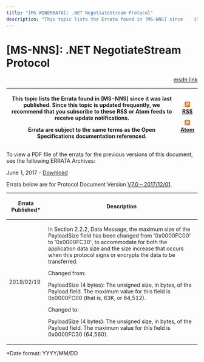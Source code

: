 ```yaml
---
title: "[MS-WINERRATA]: .NET NegotiateStream Protocol"
description: "This topic lists the Errata found in [MS-NNS] since    it was last published. Since this topic is updated frequently, we recommend    that you"
---
```


# [MS-NNS]: .NET NegotiateStream Protocol

<p align="right"><a href="https://msdn.microsoft.com/en-us/library/1b4d9bf2-0af2-45f0-ac45-774815cf31f7">msdn link</a></p>
<p> </p>

<table>
 <thead>
  <tr>
   <th>
   <p>This topic lists the Errata found in [MS-NNS] since
   it was last published. Since this topic is updated frequently, we recommend
   that you subscribe to these RSS or Atom feeds to receive update
   notifications.</p>
   <p>Errata are subject to the same terms as the
   Open Specifications documentation referenced.</p>
   </th>
   <th>
   <p><img id="Picture 226" src="ms-winerrata_files/image003.png"><a href="http://blogs.msdn.com/b/protocol_content_errata/rss.aspx">RSS</a> </p>
   <p><img id="Picture 225" src="ms-winerrata_files/image003.png"><a href="http://blogs.msdn.com/b/protocol_content_errata/atom.aspx">Atom</a> </p>
   <p> </p>
   </th>
  </tr>
 </thead>
</table>

<p>To view a PDF file of the errata for the previous versions
of this document, see the following ERRATA Archives:</p>

<p>June 1, 2017 - <a href="https://winprotocoldoc.blob.core.windows.net/productionwindowsarchives/MS-WINERRATA/%5bMS-WINERRATA%5d-170601.pdf">Download</a></p>

<p>Errata below are for Protocol Document Version <a href="https://docs.microsoft.com/en-us/openspecs/windows_protocols/ms-nns/93df08eb-a6c4-4dff-81c3-519cf7236df4">V7.0
– 2017/12/01</a>.</p>

<table>
 <thead>
  <tr>
   <th>
   <p>Errata Published*</p>
   </th>
   <th>
   <p>Description</p>
   </th>
  </tr>
 </thead>
 <tr>
  <td>
  <p>2019/02/19</p>
  </td>
  <td>
  <p>In Section 2.2.2, Data Message, the maximum size of
  the PayloadSize field has been changed from '0x0000FC00' to '0x0000FC30', to
  accommodate for both the application data size and the size increase that
  occurs when this protocol signs or encrypts the data to be transferred.</p>
  <p> </p>
  <p>Changed from:  </p>
  <p>PayloadSize (4 bytes): The unsigned size, in bytes, of
  the Payload field. The maximum value for this field is 0x0000FC00 (that is,
  63K, or 64,512).</p>
  <p> </p>
  <p>Changed to:  </p>
  <p>PayloadSize (4 bytes): The unsigned size, in bytes, of
  the Payload field. The maximum value for this field is 0x0000FC30 (64,560).</p>
  <p> </p>
  </td>
 </tr>
</table>

<p>*Date format: YYYY/MM/DD</p>


                